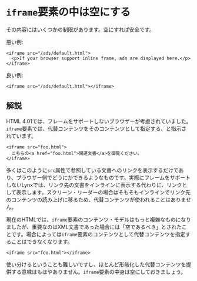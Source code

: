 # `iframe`要素の中は空にする

その内容にはいくつかの制限があります。空にすれば安全です。

悪い例:

    <iframe src="/ads/default.html">
      <p>If your browser support inline frame, ads are displayed here.</p>
    </iframe>

良い例:

    <iframe src="/ads/default.html"></iframe>


## 解説

HTML 4.01では、フレームをサポートしないブラウザーが考慮されていました。`iframe`要素では、代替コンテンツをそのコンテンツとして指定する、と指示されています。

    <iframe src="foo.html">
      こちらの<a href="foo.html">関連文書</a>を御覧ください。
    </iframe>

多くはこのように`src`属性で参照している文書へのリンクを表示するだけであり、ブラウザー側でどうにかできるようなものです。実際にフレームをサポートしないLynxでは、リンク先の文書をインラインに表示する代わりに、リンクとして表示します。スクリーン・リーダーの場合はそもそもインラインでリンク先のコンテンツの読み上げに移るため、代替コンテンツが使われることはありません。

現在のHTMLでは、`iframe`要素のコンテンツ・モデルはもっと複雑なものになりましたが、重要なのはXML文書であった場合には「空であるべき」とされたことです。場合によっては`iframe`要素のコンテンツとして代替コンテンツを指定することはできなくなります。

    <iframe src="foo.html"></iframe>

使い分けるということも難しいですし、ほとんど形骸化した代替コンテンツを提供する意味はもはやありません。`iframe`要素の中身は空にしておきましょう。
